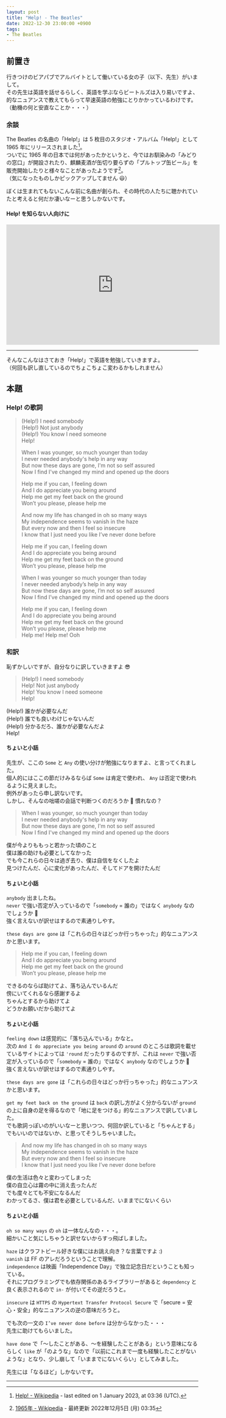 ```yaml
---
layout: post
title: "Help! - The Beatles"
date: 2022-12-30 23:00:00 +0900
tags:
- The Beatles
---
```



## 前置き

行きつけのビアパブでアルバイトとして働いている女の子（以下、先生）がいまして。  
その先生は英語を話せるらしく、英語を学ぶならビートルズは入り易いですよ、的なニュアンスで教えてもらって早速英語の勉強にとりかかっているわけです。  
（動機の何と安直なことか・・・）

<!-- more -->

### 余談

The Beatles の名曲の「Help!」は 5 枚目のスタジオ・アルバム「Help!」として 1965 年にリリースされました[^helpwikipedia]。  
ついでに 1965 年の日本では何があったかというと、今ではお馴染みの「みどりの窓口」が開設されたり、麒麟麦酒が缶切り要らずの「プルトップ缶ビール」を販売開始したりと様々なことがあったようです[^1965]。  
（気になったものしかピックアップしてません 😃）

ぼくは生まれてもないこんな前に名曲が創られ、その時代の人たちに聴かれていたと考えると何だか凄いなーと思うしかないです。

#### Help! を知らない人向けに

<iframe width="560" height="315" src="https://www.youtube.com/embed/2Q_ZzBGPdqE" title="YouTube video player" frameborder="0" allow="accelerometer; autoplay; clipboard-write; encrypted-media; gyroscope; picture-in-picture" allowfullscreen></iframe>

----

そんなこんなはさておき「Help!」で英語を勉強していきますよ。  
（何回も訳し直しているのでちょこちょこ変わるかもしれません）


## 本題

### Help! の歌詞

> (Help!) I need somebody  
> (Help!) Not just anybody  
> (Help!) You know I need someone  
> Help!
> 
> When I was younger, so much younger than today  
> I never needed anybody's help in any way  
> But now these days are gone, I'm not so self assured  
> Now I find I've changed my mind and opened up the doors
> 
> Help me if you can, I feeling down  
> And I do appreciate you being around  
> Help me get my feet back on the ground  
> Won’t you please, please help me
> 
> And now my life has changed in oh so many ways  
> My independence seems to vanish in the haze  
> But every now and then I feel so insecure  
> I know that I just need you like I’ve never done before  
> 
> Help me if you can, I feeling down  
> And I do appreciate you being around  
> Help me get my feet back on the ground  
> Won’t you please, please help me
> 
> When I was younger so much younger than today  
> I never needed anybody’s help in any way  
> But now these days are gone, I’m not so self assured  
> Now I find I’ve changed my mind and opened up the doors
> 
> Help me if you can, I feeling down  
> And I do appreciate you being around  
> Help me get my feet back on the ground  
> Won’t you please, please help me  
> Help me! Help me! Ooh


### 和訳

恥ずかしいですが、自分なりに訳していきますよ 😎

> (Help!) I need somebody  
> Help! Not just anybody  
> Help! You know I need someone  
> Help!

(Help!) 誰かが必要なんだ  
(Help!) 誰でも良いわけじゃないんだ  
(Help!) 分かるだろ、誰かが必要なんだよ  
Help!

#### ちょいと小話

先生が、ここの `Some` と `Any` の使い分けが勉強になりますよ、と言ってくれました。  
個人的にはここの節だけみるならば `Some` は肯定で使われ、 `Any` は否定で使われるように見えました。  
例外があったら申し訳ないです。  
しかし、そんなの咄嗟の会話で判断つくのだろうか 🤔 慣れなの？


> When I was younger, so much younger than today  
> I never needed anybody's help in any way  
> But now these days are gone, I'm not so self assured  
> Now I find I've changed my mind and opened up the doors

僕が今よりももっと若かった頃のこと  
僕は誰の助けも必要としてなかった  
でも今これらの日々は過ぎ去り、僕は自信をなくしたよ  
見つけたんだ、心に変化があったんだ、そしてドアを開けたんだ

#### ちょいと小話

`anybody` 出ましたね。  
`never` で強い否定が入っているので「`somebody` = 誰の」ではなく `anybody` なのでしょうか 🤔  
強く言えないが訳せはするので素通りしやす。

`these days are gone` は「これらの日々はどっか行っちゃった」的なニュアンスかと思います。


> Help me if you can, I feeling down  
> And I do appreciate you being around  
> Help me get my feet back on the ground  
> Won’t you please, please help me

できるのならば助けてよ、落ち込んでいるんだ  
傍にいてくれるなら感謝するよ  
ちゃんとするから助けてよ  
どうかお願いだから助けてよ

#### ちょいと小話

`feeling down` は感覚的に「落ち込んでいる」かなと。  
次の `And I do appreciate you being around` の `around` のところは歌詞を載せているサイトによっては `'round` だったりするのですが、これは `never` で強い否定が入っているので「`somebody` = 誰の」ではなく `anybody` なのでしょうか 🤔  
強く言えないが訳せはするので素通りしやす。

`these days are gone` は「これらの日々はどっか行っちゃった」的なニュアンスかと思います。

`get my feet back on the ground` は `back` の訳し方がよく分からないが `ground` の上に自身の足を得るなので「地に足をつける」的なニュアンスで訳していました。  
でも歌詞っぽいのがいいなーと思いつつ、何回か訳していると「ちゃんとする」でもいいのではないか、と思ってそうしちゃいました。


> And now my life has changed in oh so many ways  
> My independence seems to vanish in the haze  
> But every now and then I feel so insecure  
> I know that I just need you like I’ve never done before

僕の生活は色々と変わってしまった  
僕の自立心は霧の中に消え去ったんだ  
でも度々とても不安になるんだ  
わかってるさ、僕は君を必要としているんだ、いままでにないくらい

#### ちょいと小話

`oh so many ways` の `oh` は一体なんなの・・・。  
細かいこと気にしちゃうと訳せないからすっ飛ばしました。

`haze` はクラフトビール好きな僕にはお誂え向き？な言葉ですよ :)  
`vanish` は FF のアレだろうということで理解。  
`independence` は映画「Independence Day」で独立記念日だということも知っている。  
それにプログラミングでも依存関係のあるライブラリーがあると `dependency` と良く表示されるので `in-` が付いてその逆だろうと。

`insecure` は `HTTPS` の `Hypertext Transfer Protocol Secure` で「secure = 安心・安全」的なニュアンスの逆の意味だろうと。

でも次の一文の `I’ve never done before` は分からなかった・・・  
先生に助けてもらいました。

`have done` で「〜したことがある、〜を経験したことがある」という意味になるらしく `like` が「のような」なので「以前にこれまで一度も経験したことがないような」となり、少し崩して「いままでにないくらい」としてみました。

先生には「なるほど」しかないです。


----

[^helpwikipedia]: [Help! - Wikipedia](https://en.wikipedia.org/wiki/Help!) - last edited on 1 January 2023, at 03:36 (UTC).
[^1965]: [1965年 - Wikipedia](https://ja.wikipedia.org/wiki/1965%E5%B9%B4) - 最終更新 2022年12月5日 (月) 03:35
